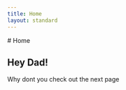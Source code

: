 ```yaml
---
title: Home
layout: standard
---
```

<link type="text/css" rel="stylesheet" href="assets/css/styles.css">
# Home

## Hey Dad!
Why dont you check out the next page
